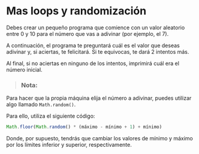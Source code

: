 # Mas loops y randomización

Debes crear un pequeño programa que comience con un valor aleatorio entre 0 y 10 para el número que vas a adivinar (por ejemplo, el 7).

A continuación, el programa te preguntará cuál es el valor que deseas adivinar y, si aciertas, te felicitará. Si te equivocas, te dará 2 intentos más.

Al final, si no aciertas en ninguno de los intentos, imprimirá cuál era el número inicial.

> ### Nota:
Para hacer que la propia máquina elija el número a adivinar, puedes utilizar algo llamado `Math.random()`.

Para ello, utiliza el siguiente código:

 
```javascript
Math.floor(Math.random() * (máximo - mínimo + 1) + mínimo)
```

Donde, por supuesto, tendrás que cambiar los valores de mínimo y máximo por los límites inferior y superior, respectivamente.